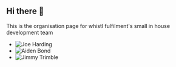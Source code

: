 ## Hi there 👋

This is the organisation page for whistl fulfilment's small in house development team

* ![Joe Harding](https://github.com/JoeWFSW)
* ![Aiden Bond](https://github.com/BONDY25)
* ![Jimmy Trimble](https://github.com/WFSWJimmyTrimble)


